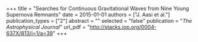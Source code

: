 +++
title = "Searches for Continuous Gravitational Waves from Nine Young Supernova Remnants"
date = 2015-01-01
authors = ["J. Aasi et al."]
publication_types = ["2"]
abstract = ""
selected = "false"
publication = "*The Astrophysical Journal*"
url_pdf = "http://stacks.iop.org/0004-637X/813/i=1/a=39"
+++

